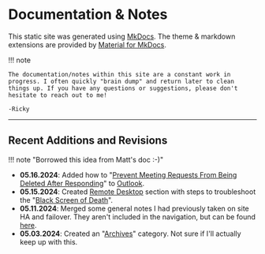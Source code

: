# Documentation & Notes

This static site was generated using [MkDocs](https://www.mkdocs.org). The theme & markdown extensions are provided by [Material for MkDocs](https://squidfunk.github.io/mkdocs-material/).

!!! note

    The documentation/notes within this site are a constant work in progress. I often quickly "brain dump" and return later to clean things up. If you have any questions or suggestions, please don't hesitate to reach out to me! 
    
    -Ricky

---

## Recent Additions and Revisions

!!! note "Borrowed this idea from Matt's doc :-)"

- **05.16.2024**: Added how to "[Prevent Meeting Requests From Being Deleted After Responding](../docs/software/microsoft-office/outlook/outlook.md#prevent-meeting-requests-from-being-deleted-after-responding)" to [Outlook](../docs/software/microsoft-office/outlook/outlook.md).
- **05.15.2024**: Created [Remote Desktop](../docs/software/remote-desktop.md) section with steps to troubleshoot the "[Black Screen of Death](../docs/software/remote-desktop.md#black-screen-of-death)".
- **05.11.2024**: Merged some general notes I had previously taken on site HA and failover. They aren't included in the navigation, but can be found [here](../docs/notes/HA-notes.md).
- **05.03.2024**: Created an "[Archives](../docs/archives/archives.md)" category. Not sure if I'll actually keep up with this.